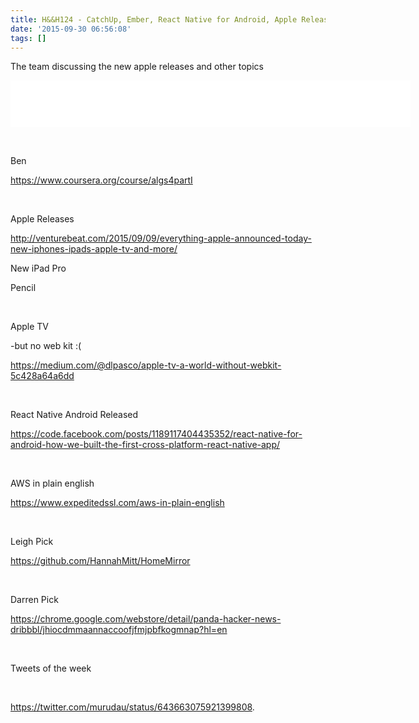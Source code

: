 ```yaml
---
title: H&&H124 - CatchUp, Ember, React Native for Android, Apple Releases
date: '2015-09-30 06:56:08'
tags: []
---
```


The team discussing the new apple releases and other topics

<!--more-->
<iframe style="border: none;" src="//html5-player.libsyn.com/embed/episode/id/3828010/height/75/width/640/theme/standard/direction/no/autoplay/no/autonext/no/thumbnail/no/preload/no/no_addthis/no/" width="640" height="75" scrolling="no" allowfullscreen="allowfullscreen"></iframe>

&nbsp;

<span style="font-weight: 400;">Ben</span>

<a href="https://www.coursera.org/course/algs4partI"><span style="font-weight: 400;">https://www.coursera.org/course/algs4partI</span></a>

&nbsp;

<span style="font-weight: 400;">Apple Releases</span>

<a href="http://venturebeat.com/2015/09/09/everything-apple-announced-today-new-iphones-ipads-apple-tv-and-more/"><span style="font-weight: 400;">http://venturebeat.com/2015/09/09/everything-apple-announced-today-new-iphones-ipads-apple-tv-and-more/</span></a>

<span style="font-weight: 400;">New iPad Pro</span>

<span style="font-weight: 400;">Pencil</span>

&nbsp;

<span style="font-weight: 400;">Apple TV </span>

<span style="font-weight: 400;">-but no web kit :( </span>

<a href="https://medium.com/@dlpasco/apple-tv-a-world-without-webkit-5c428a64a6dd"><span style="font-weight: 400;">https://medium.com/@dlpasco/apple-tv-a-world-without-webkit-5c428a64a6dd</span></a>

&nbsp;

<span style="font-weight: 400;">React Native Android Released </span>

<a href="https://code.facebook.com/posts/1189117404435352/react-native-for-android-how-we-built-the-first-cross-platform-react-native-app/"><span style="font-weight: 400;">https://code.facebook.com/posts/1189117404435352/react-native-for-android-how-we-built-the-first-cross-platform-react-native-app/</span></a>

&nbsp;

<span style="font-weight: 400;">AWS in plain english</span>

<a href="https://www.expeditedssl.com/aws-in-plain-english"><span style="font-weight: 400;">https://www.expeditedssl.com/aws-in-plain-english</span></a>

&nbsp;

<span style="font-weight: 400;">Leigh Pick</span>

<a href="https://github.com/HannahMitt/HomeMirror"><span style="font-weight: 400;">https://github.com/HannahMitt/HomeMirror</span></a>

&nbsp;

<span style="font-weight: 400;">Darren Pick</span>

<a href="https://chrome.google.com/webstore/detail/panda-hacker-news-dribbbl/jhiocdmmaannaccoofjfmjpbfkogmnap?hl=en"><span style="font-weight: 400;">https://chrome.google.com/webstore/detail/panda-hacker-news-dribbbl/jhiocdmmaannaccoofjfmjpbfkogmnap?hl=en</span></a>

&nbsp;

<span style="font-weight: 400;">Tweets of the week</span>

&nbsp;

<a href="https://twitter.com/murudau/status/643663075921399808"><span style="font-weight: 400;">https://twitter.com/murudau/status/643663075921399808</span></a><span style="font-weight: 400;">.</span>

&nbsp;
